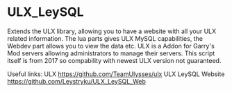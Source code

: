 # ULX_LeySQL
 Extends the ULX library, allowing you to have a website with all your ULX related information. The lua parts gives ULX MySQL capabilities, the Webdev part allows you to view the data etc. ULX is a Addon for Garry's Mod servers allowing administrators to manage their servers. This script itself is from 2017 so compability with newest ULX version not guaranteed.

Useful links:
ULX https://github.com/TeamUlysses/ulx
ULX LeySQL Website https://github.com/Leystryku/ULX_LeySQL_Web
